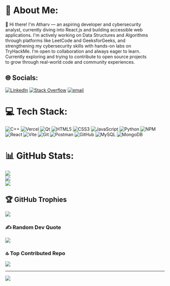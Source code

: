 # 💫 About Me:
👋 Hi there! I'm Atharv — an aspiring developer and cybersecurity <br>analyst, currently diving into React.js and building accessible web <br>applications. I'm actively working on Data Structures and Algorithms <br>through platforms like LeetCode and GeeksforGeeks, and <br>strengthening my cybersecurity skills with hands-on labs on <br>TryHackMe. I'm open to collaboration and always eager to learn. <br>Currently exploring and trying to contribute to open source projects <br>to grow through real-world code and community experiences. 


## 🌐 Socials:
[![LinkedIn](https://img.shields.io/badge/LinkedIn-%230077B5.svg?logo=linkedin&logoColor=white)](https://linkedin.com/in/https://www.linkedin.com/in/atharv-bhavsar-6a978a2) [![Stack Overflow](https://img.shields.io/badge/-Stackoverflow-FE7A16?logo=stack-overflow&logoColor=white)](https://stackoverflow.com/users/https://stackoverflow.com/users/30573137/atharv) [![email](https://img.shields.io/badge/Email-D14836?logo=gmail&logoColor=white)](mailto:atharv.bhavsar2801@gmail.com) 

# 💻 Tech Stack:
![C++](https://img.shields.io/badge/c++-%2300599C.svg?style=flat&logo=c%2B%2B&logoColor=white) ![Vercel](https://img.shields.io/badge/vercel-%23000000.svg?style=flat&logo=vercel&logoColor=white) ![Qt](https://img.shields.io/badge/Qt-%23217346.svg?style=flat&logo=Qt&logoColor=white) ![HTML5](https://img.shields.io/badge/html5-%23E34F26.svg?style=flat&logo=html5&logoColor=white) ![CSS3](https://img.shields.io/badge/css3-%231572B6.svg?style=flat&logo=css3&logoColor=white) ![JavaScript](https://img.shields.io/badge/javascript-%23323330.svg?style=flat&logo=javascript&logoColor=%23F7DF1E) ![Python](https://img.shields.io/badge/python-3670A0?style=flat&logo=python&logoColor=ffdd54) ![NPM](https://img.shields.io/badge/NPM-%23CB3837.svg?style=flat&logo=npm&logoColor=white) ![React](https://img.shields.io/badge/react-%2320232a.svg?style=flat&logo=react&logoColor=%2361DAFB) ![Vite](https://img.shields.io/badge/vite-%23646CFF.svg?style=flat&logo=vite&logoColor=white) ![Git](https://img.shields.io/badge/git-%23F05033.svg?style=flat&logo=git&logoColor=white) ![Postman](https://img.shields.io/badge/Postman-FF6C37?style=flat&logo=postman&logoColor=white) ![GitHub](https://img.shields.io/badge/github-%23121011.svg?style=flat&logo=github&logoColor=white) ![MySQL](https://img.shields.io/badge/mysql-4479A1.svg?style=flat&logo=mysql&logoColor=white) ![MongoDB](https://img.shields.io/badge/MongoDB-%234ea94b.svg?style=flat&logo=mongodb&logoColor=white)
# 📊 GitHub Stats:
![](https://github-readme-stats.vercel.app/api?username=alphabet28&theme=merko&hide_border=true&include_all_commits=true&count_private=true)<br/>
![](https://nirzak-streak-stats.vercel.app/?user=alphabet28&theme=merko&hide_border=true)<br/>
![](https://github-readme-stats.vercel.app/api/top-langs/?username=alphabet28&theme=merko&hide_border=true&include_all_commits=true&count_private=true&layout=compact)

## 🏆 GitHub Trophies
![](https://github-profile-trophy.vercel.app/?username=alphabet28&theme=radical&no-frame=false&no-bg=false&margin-w=4)

### ✍️ Random Dev Quote
![](https://quotes-github-readme.vercel.app/api?type=horizontal&theme=dark)

### 🔝 Top Contributed Repo
![](https://github-contributor-stats.vercel.app/api?username=alphabet28&limit=5&theme=dark&combine_all_yearly_contributions=true)

---
[![](https://visitcount.itsvg.in/api?id=alphabet28&icon=0&color=0)](https://visitcount.itsvg.in)

<!-- Proudly created with GPRM ( https://gprm.itsvg.in ) -->
